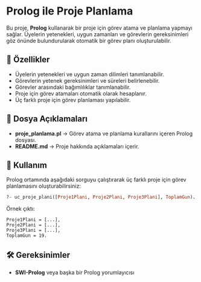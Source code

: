 # Prolog ile Proje Planlama

Bu proje, **Prolog** kullanarak bir proje için görev atama ve planlama yapmayı sağlar. Üyelerin yetenekleri, uygun zamanları ve görevlerin gereksinimleri göz önünde bulundurularak otomatik bir görev planı oluşturulabilir.

## 📌 Özellikler
- Üyelerin yetenekleri ve uygun zaman dilimleri tanımlanabilir.
- Görevlerin yetenek gereksinimleri ve süreleri belirlenebilir.
- Görevler arasındaki bağımlılıklar tanımlanabilir.
- Proje için görev atamaları otomatik olarak hesaplanır.
- Üç farklı proje için görev planlaması yapılabilir.

## 📂 Dosya Açıklamaları
- **proje_planlama.pl** → Görev atama ve planlama kurallarını içeren Prolog dosyası.
- **README.md** → Proje hakkında açıklamaları içerir.

## 🚀 Kullanım
Prolog ortamında aşağıdaki sorguyu çalıştırarak üç farklı proje için görev planlamasını oluşturabilirsiniz:

```prolog
?- uc_proje_plani([Proje1Plani, Proje2Plani, Proje3Plani], ToplamGun).
```

Örnek çıktı:
```
Proje1Plani = [...],
Proje2Plani = [...],
Proje3Plani = [...],
ToplamGun = 19.
```

## 🛠 Gereksinimler
- **SWI-Prolog** veya başka bir Prolog yorumlayıcısı
